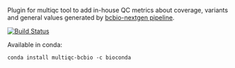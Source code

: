 Plugin for multiqc tool to add in-house QC metrics about coverage, variants and general values generated by [bcbio-nextgen pipeline](https://github.com/chapmanb/bcbio-nextgen).

[![Build Status](https://img.shields.io/travis/MultiQC/MultiQC_bcbio.svg?style=flat-square)](https://travis-ci.org/MultiQC/MultiQC_bcbio)


Available in conda: 

```
conda install multiqc-bcbio -c bioconda
```
